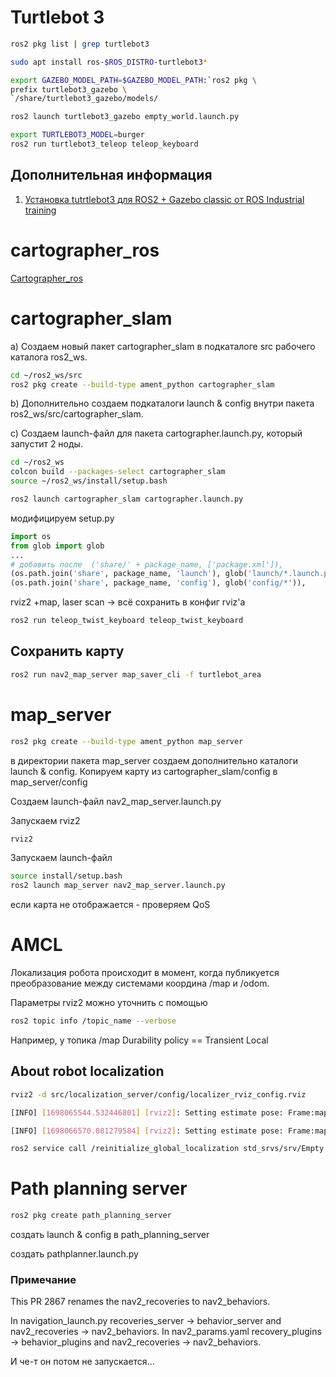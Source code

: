 # Turtlebot 3



```bash
ros2 pkg list | grep turtlebot3
```

```bash
sudo apt install ros-$ROS_DISTRO-turtlebot3*
```

```bash
export GAZEBO_MODEL_PATH=$GAZEBO_MODEL_PATH:`ros2 pkg \
prefix turtlebot3_gazebo \
`/share/turtlebot3_gazebo/models/

ros2 launch turtlebot3_gazebo empty_world.launch.py
```


```bash
export TURTLEBOT3_MODEL=burger
ros2 run turtlebot3_teleop teleop_keyboard
```

## Дополнительная информация

1. [Установка tutrtlebot3 для ROS2 + Gazebo classic от ROS Industrial training](
https://ros2-industrial-workshop.readthedocs.io/en/latest/_source/navigation/ROS2-Turtlebot.html)



# cartographer_ros

[Cartographer_ros](https://google-cartographer-ros.readthedocs.io/en/latest/)

# cartographer_slam

a) Создаем новый пакет cartographer_slam в подкаталоге src рабочего каталога ros2_ws.

```bash
cd ~/ros2_ws/src
ros2 pkg create --build-type ament_python cartographer_slam
```

b) Дополнительно создаем подкаталоги launch & config внутри пакета ros2_ws/src/cartographer_slam.

c) Создаем launch-файл для пакета cartographer.launch.py, который запустит 2 ноды.

```bash
cd ~/ros2_ws
colcon build --packages-select cartographer_slam
source ~/ros2_ws/install/setup.bash
```

```bash
ros2 launch cartographer_slam cartographer.launch.py

```

модифицируем setup.py
```py
import os
from glob import glob
...
# добавить после  ('share/' + package_name, ['package.xml']),
(os.path.join('share', package_name, 'launch'), glob('launch/*.launch.py')),
(os.path.join('share', package_name, 'config'), glob('config/*')),
```

rviz2
+map, laser scan -> всё сохранить в конфиг rviz'a

```bash
ros2 run teleop_twist_keyboard teleop_twist_keyboard
```

## Сохранить карту 

```bash
ros2 run nav2_map_server map_saver_cli -f turtlebot_area
```


# map_server

```bash
ros2 pkg create --build-type ament_python map_server
```

в директории пакета map_server создаем дополнительно каталоги launch & config. Копируем карту из cartographer_slam/config в map_server/config

Создаем launch-файл nav2_map_server.launch.py

Запускаем rviz2
```bash
rviz2
```

Запускаем launch-файл
```bash
source install/setup.bash
ros2 launch map_server nav2_map_server.launch.py
```


если карта не отображается - проверяем QoS

# AMCL

Локализация робота происходит в момент, когда публикуется преобразование между системами координа  /map и /odom.


Параметры rviz2 можно уточнить с помощью 
```bash
ros2 topic info /topic_name --verbose
```

Например, у топика /map Durability policy == Transient Local


## About robot localization
```bash
rviz2 -d src/localization_server/config/localizer_rviz_config.rviz 
```



```bash
[INFO] [1698065544.532446801] [rviz2]: Setting estimate pose: Frame:map, Position(-0.181196, 0.0297273, 0), Orientation(0, 0, -0.723032, 0.690815) = Angle: -1.61636

[INFO] [1698066570.081279584] [rviz2]: Setting estimate pose: Frame:map, Position(-0.253993, -0.0782617, 0), Orientation(0, 0, -0.706052, 0.70816) = Angle: -1.56782
```


```bash
ros2 service call /reinitialize_global_localization std_srvs/srv/Empty
```

# Path planning server

```bash
ros2 pkg create path_planning_server
```

создать launch & config в path_planning_server

создать pathplanner.launch.py


### Примечание 
This PR 2867 renames the nav2_recoveries to nav2_behaviors.

In navigation_launch.py recoveries_server -> behavior_server and nav2_recoveries -> nav2_behaviors. In nav2_params.yaml recovery_plugins -> behavior_plugins and nav2_recoveries -> nav2_behaviors.

И че-т он потом не запускается...
